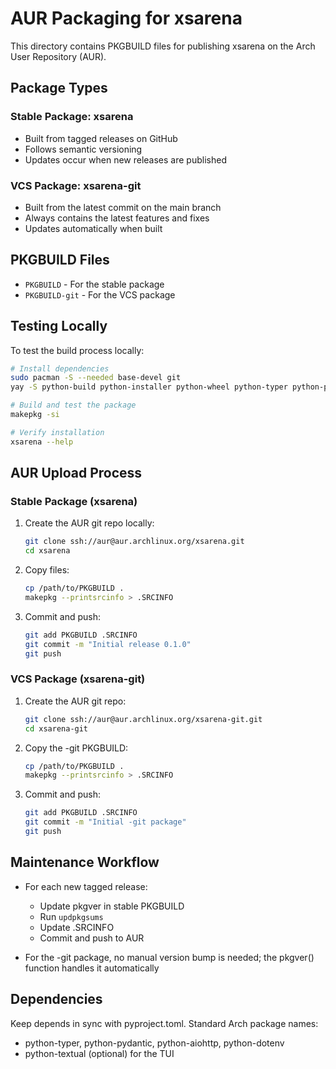 # AUR Packaging for xsarena

This directory contains PKGBUILD files for publishing xsarena on the Arch User Repository (AUR).

## Package Types

### Stable Package: xsarena
- Built from tagged releases on GitHub
- Follows semantic versioning
- Updates occur when new releases are published

### VCS Package: xsarena-git
- Built from the latest commit on the main branch
- Always contains the latest features and fixes
- Updates automatically when built

## PKGBUILD Files

- `PKGBUILD` - For the stable package
- `PKGBUILD-git` - For the VCS package

## Testing Locally

To test the build process locally:

```bash
# Install dependencies
sudo pacman -S --needed base-devel git
yay -S python-build python-installer python-wheel python-typer python-pydantic python-aiohttp python-dotenv

# Build and test the package
makepkg -si

# Verify installation
xsarena --help
```

## AUR Upload Process

### Stable Package (xsarena)
1. Create the AUR git repo locally:
   ```bash
   git clone ssh://aur@aur.archlinux.org/xsarena.git
   cd xsarena
   ```
2. Copy files:
   ```bash
   cp /path/to/PKGBUILD .
   makepkg --printsrcinfo > .SRCINFO
   ```
3. Commit and push:
   ```bash
   git add PKGBUILD .SRCINFO
   git commit -m "Initial release 0.1.0"
   git push
   ```

### VCS Package (xsarena-git)
1. Create the AUR git repo:
   ```bash
   git clone ssh://aur@aur.archlinux.org/xsarena-git.git
   cd xsarena-git
   ```
2. Copy the -git PKGBUILD:
   ```bash
   cp /path/to/PKGBUILD .
   makepkg --printsrcinfo > .SRCINFO
   ```
3. Commit and push:
   ```bash
   git add PKGBUILD .SRCINFO
   git commit -m "Initial -git package"
   git push
   ```

## Maintenance Workflow

- For each new tagged release:
  - Update pkgver in stable PKGBUILD
  - Run `updpkgsums`
  - Update .SRCINFO
  - Commit and push to AUR

- For the -git package, no manual version bump is needed; the pkgver() function handles it automatically

## Dependencies

Keep depends in sync with pyproject.toml. Standard Arch package names:
- python-typer, python-pydantic, python-aiohttp, python-dotenv
- python-textual (optional) for the TUI

